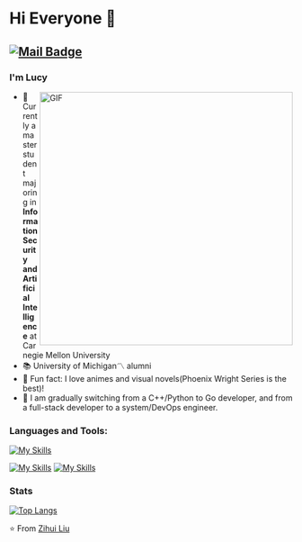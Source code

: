 # Hi Everyone 👋
[![Mail Badge](https://img.shields.io/badge/-okaberintaroubeta@gmail.com-c14438?style=flat-square&logo=Gmail&logoColor=white&link=mailto:okaberintaroubeta@gmail.com)](mailto:okaberintaroubete@gmail.com)
---
### I'm Lucy

<img  align="right" alt="GIF" src="https://raw.githubusercontent.com/OkabeRintarouBeta/OkabeRintarouBeta/master/great_ace_attorney.gif" width="450"/> 



- 🔭 Currently a master student majoring in **Information Security and Artificial Intelligence** at Carnegie Mellon University
- 📚 University of Michigan〽️ alumni
- 👀 Fun fact: I love animes and visual novels(Phoenix Wright Series is the best)!
- 🌟 I am gradually switching from a C++/Python to Go developer, and from a full-stack developer to a system/DevOps engineer.


### Languages and Tools:
[![My Skills](https://skillicons.dev/icons?i=py,go,c,cpp,java,css,html,js,mysql)](https://skillicons.dev)

[![My Skills](https://skillicons.dev/icons?i=flask,react,angular,django)](https://skillicons.dev)
[![My Skills](https://skillicons.dev/icons?i=docker,kubernetes,aws,gcp,git,latex)](https://skillicons.dev)

### Stats
[![Top Langs](https://github-readme-stats.vercel.app/api/top-langs/?username=okaberintaroubeta&hide=jupyter%20notebook,css,astro,purebasic,html)](https://github.com/okaberintaroubeta/github-readme-stats)
<br>




⭐️ From [Zihui Liu](https://github.com/OkabeRintarouBeta)
